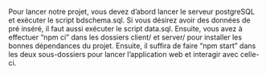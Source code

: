 Pour lancer notre projet, vous devez d’abord lancer le serveur postgreSQL et exécuter le script bdschema.sql. Si vous désirez avoir des données de pré inséré, il faut aussi exécuter le script data.sql. Ensuite, vous avez à effectuer “npm ci” dans les dossiers client/ et server/ pour installer les bonnes dépendances du projet. Ensuite, il suffira de faire “npm start” dans les deux sous-dossiers pour lancer l’application web et interagir avec celle-ci. 